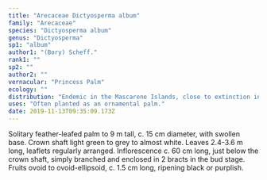 ```yaml
---
title: "Arecaceae Dictyosperma album"
family: "Arecaceae"
species: "Dictyosperma album"
genus: "Dictyosperma"
sp1: "album"
author1: "(Bory) Scheff."
rank1: ""
sp2: ""
author2: ""
vernacular: "Princess Palm"
ecology: ""
distribution: "Endemic in the Mascarene Islands, close to extinction in the wild."
uses: "Often planted as an ornamental palm."
date: 2019-11-13T09:35:09.173Z
---
```

Solitary feather-leafed palm to 9 m tall, c. 15 cm diameter, with swollen base. Crown shaft light green to grey to almost white. Leaves 2.4-3.6 m long, leaflets regularly arranged. Inflorescence c. 60 cm long, just below the crown shaft, simply branched and enclosed in 2 bracts in the bud stage. Fruits ovoid to ovoid-ellipsoid, c. 1.5 cm long, ripening black or purplish.